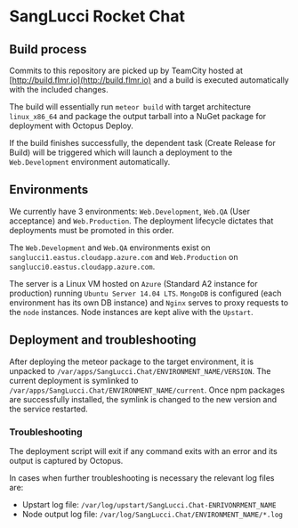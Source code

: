 # SangLucci Rocket Chat

## Build process

Commits to this repository are picked up by TeamCity hosted at [http://build.flmr.io](http://build.flmr.io) and a build is executed automatically with the included changes. 

The build will essentially run `meteor build` with target architecture `linux_x86_64` and package the output tarball into a NuGet package for deployment with Octopus Deploy.

If the build finishes successfully, the dependent task (Create Release for Build) will be triggered which will launch a deployment to the `Web.Development` environment automatically. 

## Environments

We currently have 3 environments: `Web.Development`, `Web.QA` (User acceptance) and `Web.Production`. The deployment lifecycle dictates that deployments must be promoted in this order. 

The `Web.Development` and `Web.QA` environments exist on `sanglucci1.eastus.cloudapp.azure.com` and `Web.Production` on `sanglucci0.eastus.cloudapp.azure.com`.

The server is a Linux VM hosted on `Azure` (Standard A2 instance for production) running `Ubuntu Server 14.04 LTS`. `MongoDB` is configured (each environment has its own DB instance) and `Nginx` serves to proxy requests to the `node` instances. Node instances are kept alive with the `Upstart`.

## Deployment and troubleshooting

After deploying the meteor package to the target environment, it is unpacked to `/var/apps/SangLucci.Chat/ENVIRONMENT_NAME/VERSION`. The current deployment is symlinked to `/var/apps/SangLucci.Chat/ENVIRONMENT_NAME/current`. Once npm packages are successfully installed, the symlink is changed to the new version and the service restarted. 

### Troubleshooting

The deployment script will exit if any command exits with an error and its output is captured by Octopus. 

In cases when further troubleshooting is necessary the relevant log files are:

- Upstart log file: `/var/log/upstart/SangLucci.Chat-ENRIVONRMENT_NAME` 
- Node output log file: `/var/log/SangLucci.Chat/ENVIRONMENT_NAME/*.log`


